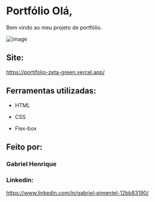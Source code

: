 # Portfólio Olá,

Bem vindo ao meu projeto de portfólio.

![image](https://github.com/GroundWave96/portifolio/assets/54560401/9c397ab4-017c-4897-8252-b2c20e14d47f)


## Site:

https://portifolio-zeta-green.vercel.app/

## Ferramentas utilizadas:

* HTML

* CSS

* Flex-box

## Feito por:

### Gabriel Henrique

### Linkedin:
 https://www.linkedin.com/in/gabriel-pimentel-12bb83190/

